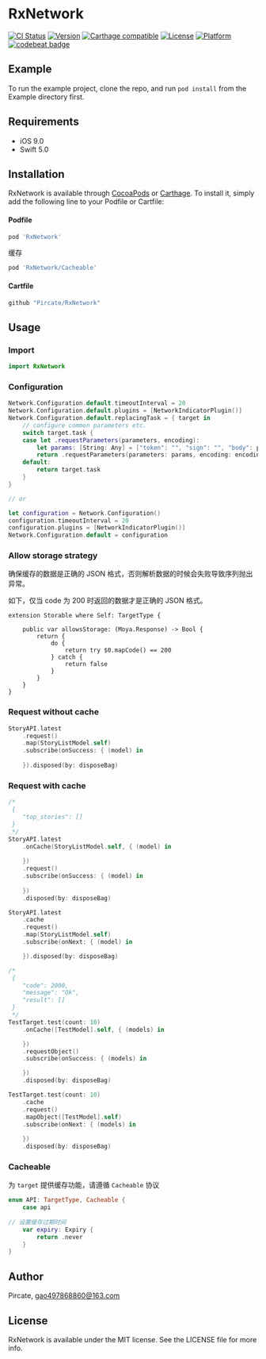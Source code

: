 # RxNetwork

[![CI Status](http://img.shields.io/travis/Pircate/RxNetwork.svg?style=flat)](https://travis-ci.org/Pircate/RxNetwork)
[![Version](https://img.shields.io/cocoapods/v/RxNetwork.svg?style=flat)](http://cocoapods.org/pods/RxNetwork)
[![Carthage compatible](https://img.shields.io/badge/Carthage-compatible-4BC51D.svg?style=flat)](https://github.com/Carthage/Carthage)
[![License](https://img.shields.io/cocoapods/l/RxNetwork.svg?style=flat)](http://cocoapods.org/pods/RxNetwork)
[![Platform](https://img.shields.io/cocoapods/p/RxNetwork.svg?style=flat)](https://cocoapods.org/pods/RxNetwork)
[![codebeat badge](https://codebeat.co/badges/03811ea6-f2a0-46fe-b7b3-24e56d00c1b0)](https://codebeat.co/projects/github-com-pircate-rxnetwork-master)

## Example

To run the example project, clone the repo, and run `pod install` from the Example directory first.

## Requirements

* iOS 9.0
* Swift 5.0

## Installation

RxNetwork is available through [CocoaPods](http://cocoapods.org) or [Carthage](https://github.com/Carthage/Carthage). To install
it, simply add the following line to your Podfile or Cartfile:

#### Podfile

```ruby
pod 'RxNetwork'
```
缓存
```ruby
pod 'RxNetwork/Cacheable'
```

#### Cartfile
```ruby
github "Pircate/RxNetwork"
```

## Usage

### Import

``` swift
import RxNetwork
```

### Configuration

```swift
Network.Configuration.default.timeoutInterval = 20
Network.Configuration.default.plugins = [NetworkIndicatorPlugin()]
Network.Configuration.default.replacingTask = { target in
    // configure common parameters etc.
    switch target.task {
    case let .requestParameters(parameters, encoding):
        let params: [String: Any] = ["token": "", "sign": "", "body": parameters]
        return .requestParameters(parameters: params, encoding: encoding)
    default:
        return target.task
    }
}

// or

let configuration = Network.Configuration()
configuration.timeoutInterval = 20
configuration.plugins = [NetworkIndicatorPlugin()]
Network.Configuration.default = configuration
```

### Allow storage strategy

确保缓存的数据是正确的 JSON 格式，否则解析数据的时候会失败导致序列抛出异常。

如下，仅当 code 为 200 时返回的数据才是正确的 JSON 格式。

```
extension Storable where Self: TargetType {
    
    public var allowsStorage: (Moya.Response) -> Bool {
        return {
            do {
                return try $0.mapCode() == 200
            } catch {
                return false
            }
        }
    }
}
```

### Request without cache

```swift
StoryAPI.latest
    .request()
    .map(StoryListModel.self)
    .subscribe(onSuccess: { (model) in
        
    }).disposed(by: disposeBag)
```

### Request with cache

```swift
/*
 {
    "top_stories": []
 }
 */
StoryAPI.latest
    .onCache(StoryListModel.self, { (model) in
        
    })
    .request()
    .subscribe(onSuccess: { (model) in
        
    })
    .disposed(by: disposeBag)

StoryAPI.latest
    .cache
    .request()
    .map(StoryListModel.self)
    .subscribe(onNext: { (model) in

    }).disposed(by: disposeBag)
```

```swift
/*
 {
    "code": 2000,
    "message": "Ok",
    "result": []
 }
 */
TestTarget.test(count: 10)
    .onCache([TestModel].self, { (models) in

    })
    .requestObject()
    .subscribe(onSuccess: { (models) in

    })
    .disposed(by: disposeBag)

TestTarget.test(count: 10)
    .cache
    .request()
    .mapObject([TestModel].self)
    .subscribe(onNext: { (models) in
        
    })
    .disposed(by: disposeBag)
```

### Cacheable

为 `target` 提供缓存功能，请遵循 `Cacheable` 协议

```swift
enum API: TargetType, Cacheable {
    case api
    
// 设置缓存过期时间
    var expiry: Expiry {
        return .never
    }
}
```

## Author

Pircate, gao497868860@163.com

## License

RxNetwork is available under the MIT license. See the LICENSE file for more info.
